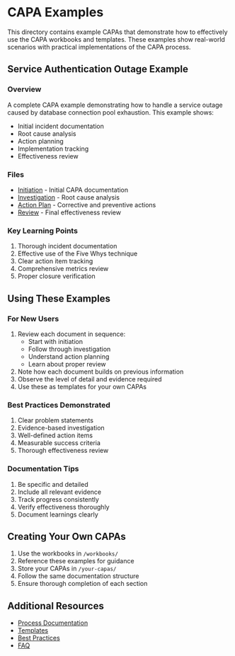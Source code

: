 # CAPA Examples

This directory contains example CAPAs that demonstrate how to effectively use the CAPA workbooks and templates. These examples show real-world scenarios with practical implementations of the CAPA process.

## Service Authentication Outage Example

### Overview
A complete CAPA example demonstrating how to handle a service outage caused by database connection pool exhaustion. This example shows:
- Initial incident documentation
- Root cause analysis
- Action planning
- Implementation tracking
- Effectiveness review

### Files
- [Initiation](service-outage-example/initiation.md) - Initial CAPA documentation
- [Investigation](service-outage-example/investigation.md) - Root cause analysis
- [Action Plan](service-outage-example/action-plan.md) - Corrective and preventive actions
- [Review](service-outage-example/review.md) - Final effectiveness review

### Key Learning Points
1. Thorough incident documentation
2. Effective use of the Five Whys technique
3. Clear action item tracking
4. Comprehensive metrics review
5. Proper closure verification

## Using These Examples

### For New Users
1. Review each document in sequence:
   - Start with initiation
   - Follow through investigation
   - Understand action planning
   - Learn about proper review
2. Note how each document builds on previous information
3. Observe the level of detail and evidence required
4. Use these as templates for your own CAPAs

### Best Practices Demonstrated
1. Clear problem statements
2. Evidence-based investigation
3. Well-defined action items
4. Measurable success criteria
5. Thorough effectiveness review

### Documentation Tips
1. Be specific and detailed
2. Include all relevant evidence
3. Track progress consistently
4. Verify effectiveness thoroughly
5. Document learnings clearly

## Creating Your Own CAPAs

1. Use the workbooks in `/workbooks/`
2. Reference these examples for guidance
3. Store your CAPAs in `/your-capas/`
4. Follow the same documentation structure
5. Ensure thorough completion of each section

## Additional Resources
- [Process Documentation](../docs/process/)
- [Templates](../docs/templates/)
- [Best Practices](../docs/training/best-practices.md)
- [FAQ](../docs/training/faq.md)
